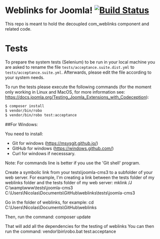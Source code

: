 # Weblinks for Joomla! [![Build Status](https://travis-ci.org/joomla-extensions/weblinks.svg?branch=master)](https://travis-ci.org/joomla-extensions/weblinks)

This repo is meant to hold the decoupled com_weblinks component and related code.

# Tests
To prepare the system tests (Selenium) to be run in your local machine you are asked to rename the file `tests/acceptance.suite.dist.yml` to `tests/acceptance.suite.yml`. Afterwards, please edit the file according to your system needs.

To run the tests please execute the following commands (for the moment only working in Linux and MacOS, for more information see: https://docs.joomla.org/Testing_Joomla_Extensions_with_Codeception):

```bash
$ composer install
$ vendor/bin/robo
$ vendor/bin/robo test:acceptance
```


##For Windows:

You need to install:
- Git for windows (https://msysgit.github.io/)
- GitHub for windows (https://windows.github.com/) 
- Curl for windows if necesssary. 

Note: For commands line is better if you use the 'Git shell' program. 

Create a symbolic link from your tests\joomla-cms3 to a subfolder of your web server. For example, I'm creating a link between the tests folder of my weblinks folder and the tests folder of my web server:
mklink /J C:\wamp\www\tests\joomla-cms3 C:\Users\Nicolas\Documents\GitHub\weblinks\tests\joomla-cms3

Go in the folder of weblinks, for example: 
cd C:\Users\Nicolas\Documents\GitHub\weblinks

Then, run the command:
composer update

That will add all the dependencies for the testing of weblinks
You can then run the command:
vendor\bin\robo.bat test:acceptance
